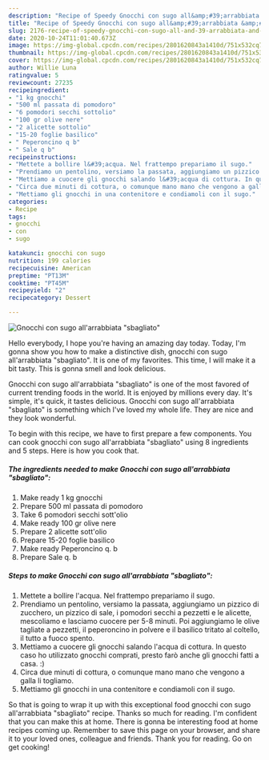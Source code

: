 ```yaml
---
description: "Recipe of Speedy Gnocchi con sugo all&amp;#39;arrabbiata &amp;#34;sbagliato&amp;#34;"
title: "Recipe of Speedy Gnocchi con sugo all&amp;#39;arrabbiata &amp;#34;sbagliato&amp;#34;"
slug: 2176-recipe-of-speedy-gnocchi-con-sugo-all-and-39-arrabbiata-and-34-sbagliato-and-34
date: 2020-10-24T11:01:40.673Z
image: https://img-global.cpcdn.com/recipes/2801620843a1410d/751x532cq70/gnocchi-con-sugo-allarrabbiata-sbagliato-recipe-main-photo.jpg
thumbnail: https://img-global.cpcdn.com/recipes/2801620843a1410d/751x532cq70/gnocchi-con-sugo-allarrabbiata-sbagliato-recipe-main-photo.jpg
cover: https://img-global.cpcdn.com/recipes/2801620843a1410d/751x532cq70/gnocchi-con-sugo-allarrabbiata-sbagliato-recipe-main-photo.jpg
author: Willie Luna
ratingvalue: 5
reviewcount: 27235
recipeingredient:
- "1 kg gnocchi"
- "500 ml passata di pomodoro"
- "6 pomodori secchi sottolio"
- "100 gr olive nere"
- "2 alicette sottolio"
- "15-20 foglie basilico"
- " Peperoncino q b"
- " Sale q b"
recipeinstructions:
- "Mettete a bollire l&#39;acqua. Nel frattempo prepariamo il sugo."
- "Prendiamo un pentolino, versiamo la passata, aggiungiamo un pizzico di zucchero, un pizzico di sale, i pomodori secchi a pezzetti e le alicette, mescoliamo e lasciamo cuocere per 5-8 minuti. Poi aggiungiamo le olive tagliate a pezzetti, il peperoncino in polvere e il basilico tritato al coltello, il tutto a fuoco spento."
- "Mettiamo a cuocere gli gnocchi salando l&#39;acqua di cottura. In questo caso ho utilizzato gnocchi comprati, presto farò anche gli gnocchi fatti a casa. :)"
- "Circa due minuti di cottura, o comunque mano mano che vengono a galla li togliamo."
- "Mettiamo gli gnocchi in una contenitore e condiamoli con il sugo."
categories:
- Recipe
tags:
- gnocchi
- con
- sugo

katakunci: gnocchi con sugo 
nutrition: 199 calories
recipecuisine: American
preptime: "PT13M"
cooktime: "PT45M"
recipeyield: "2"
recipecategory: Dessert

---
```



![Gnocchi con sugo all&#39;arrabbiata &#34;sbagliato&#34;](https://img-global.cpcdn.com/recipes/2801620843a1410d/751x532cq70/gnocchi-con-sugo-allarrabbiata-sbagliato-recipe-main-photo.jpg)

Hello everybody, I hope you're having an amazing day today. Today, I'm gonna show you how to make a distinctive dish, gnocchi con sugo all&#39;arrabbiata &#34;sbagliato&#34;. It is one of my favorites. This time, I will make it a bit tasty. This is gonna smell and look delicious.

Gnocchi con sugo all&#39;arrabbiata &#34;sbagliato&#34; is one of the most favored of current trending foods in the world. It is enjoyed by millions every day. It's simple, it's quick, it tastes delicious. Gnocchi con sugo all&#39;arrabbiata &#34;sbagliato&#34; is something which I've loved my whole life. They are nice and they look wonderful.




To begin with this recipe, we have to first prepare a few components. You can cook gnocchi con sugo all&#39;arrabbiata &#34;sbagliato&#34; using 8 ingredients and 5 steps. Here is how you cook that.

<!--inarticleads1-->

##### The ingredients needed to make Gnocchi con sugo all&#39;arrabbiata &#34;sbagliato&#34;:

1. Make ready 1 kg gnocchi
1. Prepare 500 ml passata di pomodoro
1. Take 6 pomodori secchi sott&#39;olio
1. Make ready 100 gr olive nere
1. Prepare 2 alicette sott&#39;olio
1. Prepare 15-20 foglie basilico
1. Make ready  Peperoncino q. b
1. Prepare  Sale q. b




<!--inarticleads2-->

##### Steps to make Gnocchi con sugo all&#39;arrabbiata &#34;sbagliato&#34;:

1. Mettete a bollire l&#39;acqua. Nel frattempo prepariamo il sugo.
1. Prendiamo un pentolino, versiamo la passata, aggiungiamo un pizzico di zucchero, un pizzico di sale, i pomodori secchi a pezzetti e le alicette, mescoliamo e lasciamo cuocere per 5-8 minuti. Poi aggiungiamo le olive tagliate a pezzetti, il peperoncino in polvere e il basilico tritato al coltello, il tutto a fuoco spento.
1. Mettiamo a cuocere gli gnocchi salando l&#39;acqua di cottura. In questo caso ho utilizzato gnocchi comprati, presto farò anche gli gnocchi fatti a casa. :)
1. Circa due minuti di cottura, o comunque mano mano che vengono a galla li togliamo.
1. Mettiamo gli gnocchi in una contenitore e condiamoli con il sugo.




So that is going to wrap it up with this exceptional food gnocchi con sugo all&#39;arrabbiata &#34;sbagliato&#34; recipe. Thanks so much for reading. I'm confident that you can make this at home. There is gonna be interesting food at home recipes coming up. Remember to save this page on your browser, and share it to your loved ones, colleague and friends. Thank you for reading. Go on get cooking!
